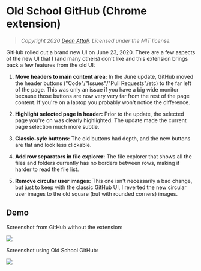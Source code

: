 # Old School GitHub (Chrome extension)

> *Copyright 2020 [Dean Attali](http://deanattali.com). Licensed under the MIT license.*

GitHub rolled out a brand new UI on June 23, 2020. There are a few aspects of the new UI that I (and many others) don't like and this extension brings back a few features from the old UI:

1. **Move headers to main content area:** In the June update, GitHub moved the header buttons ("Code"/"Issues"/"Pull Requests"/etc) to the far left of the page. This was only an issue if you have a big wide monitor because those buttons are now very very far from the rest of the page content. If you're on a laptop you probably won't notice the difference.

2. **Highlight selected page in header:** Prior to the update, the selected page you're on was clearly highlighted. The update made the current page selection much more subtle.

3. **Classic-syle buttons:** The old buttons had depth, and the new buttons are flat and look less clickable. 

4. **Add row separators in file explorer:** The file explorer that shows all the files and folders currently has no borders between rows, making it harder to read the file list.

5. **Remove circular user images:** This one isn't necessarily a bad change, but just to keep with the classic GitHub UI, I reverted the new circular user images to the old square (but with rounded corners) images.

## Demo

Screenshot from GitHub without the extension:

[![](https://github.com/daattali/oldschool-github-extension/blob/master/img/doc/screenshot-before1.png)](https://github.com/daattali/oldschool-github-extension/blob/master/img/doc/screenshot-before1.png)

Screenshot using Old School GitHub:

[![](https://github.com/daattali/oldschool-github-extension/blob/master/img/doc/screenshot-after.png)](https://github.com/daattali/oldschool-github-extension/blob/master/img/doc/screenshot-after.png)
